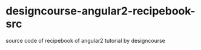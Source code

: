 # designcourse-angular2-recipebook-src
source code of recipebook of angular2 tutorial by designcourse
